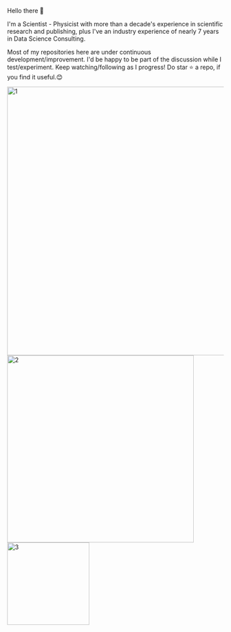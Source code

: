 Hello there 👋

I'm a Scientist - Physicist with more than a decade's experience in scientific research and publishing, plus I've an industry experience of nearly 7 years in Data Science Consulting. 

Most of my repositories here are under continuous development/improvement. I'd be happy to be part of the discussion while I test/experiment. Keep watching/following as I progress!
Do star ⭐ a repo, if you find it useful.😊

<img width="623" alt="1" src="https://github.com/user-attachments/assets/077b3312-244f-48e0-a683-e99f6b243700">

<img width="434" alt="2" src="https://github.com/user-attachments/assets/36a755f4-31be-47be-82a1-db0b8309eec8">

<img width="191" alt="3" src="https://github.com/user-attachments/assets/ffae4d2d-8082-465f-9d29-5497abe2476a">







